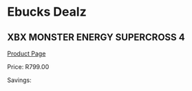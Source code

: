 
# Ebucks Dealz
## XBX MONSTER ENERGY SUPERCROSS 4
[Product Page](https://www.ebucks.com/web/shop/productSelected.do?prodId=1149770759&catId=724351586)

Price: R799.00

Savings: 


	